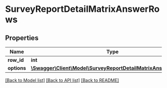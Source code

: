 # SurveyReportDetailMatrixAnswerRows

## Properties
Name | Type | Description | Notes
------------ | ------------- | ------------- | -------------
**row_id** | **int** |  | 
**options** | [**\Swagger\Client\Model\SurveyReportDetailMatrixAnswerOptions[]**](SurveyReportDetailMatrixAnswerOptions.md) |  | 

[[Back to Model list]](../README.md#documentation-for-models) [[Back to API list]](../README.md#documentation-for-api-endpoints) [[Back to README]](../README.md)


